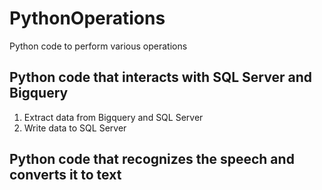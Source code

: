 # PythonOperations
Python code to perform various operations
## Python code that interacts with SQL Server and Bigquery
  1. Extract data from Bigquery and SQL Server
  2. Write data to SQL Server

## Python code that recognizes the speech and converts it to text
